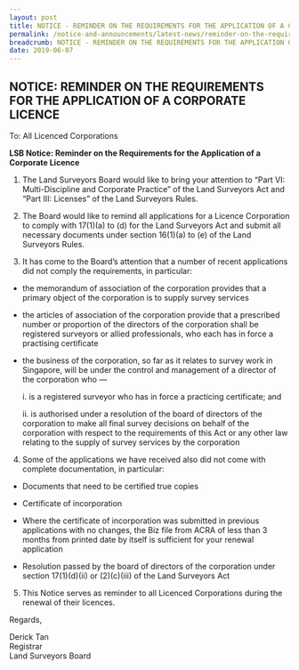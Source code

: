 ```yaml
---
layout: post
title: NOTICE - REMINDER ON THE REQUIREMENTS FOR THE APPLICATION OF A CORPORATE LICENCE
permalink: /notice-and-announcements/latest-news/reminder-on-the-requirements-for-the-application-of-a-corporate-licence/
breadcrumb: NOTICE - REMINDER ON THE REQUIREMENTS FOR THE APPLICATION OF A CORPORATE LICENCE
date: 2019-06-07
---
```


NOTICE: REMINDER ON THE REQUIREMENTS FOR THE APPLICATION OF A CORPORATE LICENCE
---

To: All Licenced Corporations

**LSB Notice: Reminder on the Requirements for the Application of a Corporate Licence**

1. The Land Surveyors Board would like to bring your attention to “Part VI: Multi-Discipline and Corporate Practice” of the Land Surveyors Act and “Part III: Licenses” of the Land Surveyors Rules.<br>


2. The Board would like to remind all applications for a Licence Corporation to comply with 17(1)(a) to (d) for the Land Surveyors Act and submit all necessary documents under section 16(1)(a) to (e) of the Land Surveyors Rules.<br>

3. It has come to the Board’s attention that a number of recent applications did not comply the requirements, in particular:

  * the memorandum of association of the corporation provides that a primary object of the corporation is to supply survey services

   * the articles of association of the corporation provide that a prescribed number or proportion of the directors of the corporation shall be registered surveyors or allied professionals, who each has in force a practising certificate

  * the business of the corporation, so far as it relates to survey work in Singapore, will be under the control and management of a director of the corporation who —

    i. is a registered surveyor who has in force a practicing certificate; and<br>

    ii. is authorised under a resolution of the board of directors of the corporation to make all final survey decisions on behalf of the corporation with respect to the requirements of this Act or any other law relating to the supply of survey services by the corporation<br>

4. Some of the applications we have received also did not come with complete documentation, in particular:

  * Documents that need to be certified true copies

  * Certificate of incorporation

   * Where the certificate of incorporation was submitted in previous applications with no changes, the Biz file from ACRA of less than 3 months from printed date by itself is sufficient for your renewal application

  * Resolution passed by the board of directors of the corporation under section 17(1)(d)(ii) or (2)(c)(iii) of the Land Surveyors Act<br>

5. This Notice serves as reminder to all Licenced Corporations during the renewal of their licences.

Regards,<br>

Derick Tan<br>
Registrar<br>
Land Surveyors Board 
